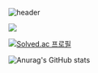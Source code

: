 ![header](https://capsule-render.vercel.app/api?type=slice&color=A100FF&height=200&section=header&text=Hello&fontAlign=80&fontAlignY=30&fontColor=ffffff&desc=I'M%20SeungSoo&descAlign=70&descAlignY=50)



   
   
   <img src="https://img.shields.io/badge/메일-EA4335?style=flat&logo=gmail&logoColor=white"/>

[![Solved.ac
프로필](http://mazassumnida.wtf/api/v2/generate_badge?boj={handle})](https://solved.ac/{handle})


![Anurag's GitHub stats](https://github-readme-stats.vercel.app/api?username=costudying&show_icons=true&theme=dark)
